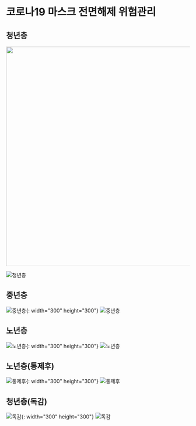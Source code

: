# 코로나19 마스크 전면해제 위험관리
## 청년층
<img src="https://user-images.githubusercontent.com/24853452/207645509-7ec37d9f-8dbd-49ad-9261-7b295edf24ba.gif"  width="600"/>

![청년층](https://user-images.githubusercontent.com/24853452/207645571-7198b639-f499-4653-9114-eff5159f4174.png)

## 중년층
![중년층](https://user-images.githubusercontent.com/24853452/207654480-3a6e8914-99c4-4b8d-b58b-36a3fba21181.gif){: width="300" height="300"}
![중년층](https://user-images.githubusercontent.com/24853452/207654513-79162e83-7b49-4145-a0a0-6cc9adae3f31.png)

## 노년층
![노년층](https://user-images.githubusercontent.com/24853452/207654943-6c327404-955a-4f78-a6e6-61134ce400ef.gif){: width="300" height="300"}
![노년층](https://user-images.githubusercontent.com/24853452/207654709-9a968f21-f73b-4059-a4f9-81c7a8d97b8b.png)

## 노년층(통제후)
![통제후](https://user-images.githubusercontent.com/24853452/207654611-18643f42-0375-4141-9b56-3c18881ba00a.gif){: width="300" height="300"}
![통제후](https://user-images.githubusercontent.com/24853452/207654731-2359ed5b-4ba5-40cf-a883-65e5dd82482c.png)

## 청년층(독감)
![독감](https://user-images.githubusercontent.com/24853452/207654621-e0a5aaa0-a950-4c8e-8bb9-6bfb8b5e0f32.gif){: width="300" height="300"}
![독감](https://user-images.githubusercontent.com/24853452/207654744-7608ed4e-8413-4b37-a9d1-27f175b6f705.png)
